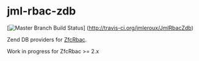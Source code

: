 jml-rbac-zdb
============

[![Master Branch Build Status](https://secure.travis-ci.org/jmleroux/JmlRbacZdb.png?branch=master)]
(http://travis-ci.org/jmleroux/JmlRbacZdb)

Zend DB providers for [ZfcRbac](https://github.com/ZF-Commons/zfc-rbac).

Work in progress for ZfcRbac >= 2.x
